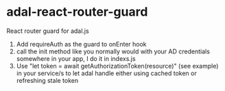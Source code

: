# adal-react-router-guard
React router guard for adal.js

1. Add requireAuth as the guard to onEnter hook
2. call the init method like you normally would with your AD credentials somewhere in your app, I do it in indexs.js
3. Use "let token = await getAuthorizationToken(resource)" (see example) in your service/s to let adal handle either using cached token or refreshing stale token
